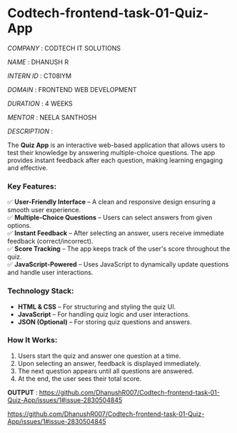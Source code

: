 # Codtech-frontend-task-01-Quiz-App

*COMPANY* : CODTECH IT SOLUTIONS

*NAME* : DHANUSH R

*INTERN ID* : CT08IYM

*DOMAIN* : FRONTEND WEB DEVELOPMENT

*DURATION* : 4 WEEKS

*MENTOR* : NEELA SANTHOSH


*DESCRIPTION* : 

The **Quiz App** is an interactive web-based application that allows users to test their knowledge by answering multiple-choice questions. The app provides instant feedback after each question, making learning engaging and effective.  

### **Key Features:**  
✅ **User-Friendly Interface** – A clean and responsive design ensuring a smooth user experience.  
✅ **Multiple-Choice Questions** – Users can select answers from given options.  
✅ **Instant Feedback** – After selecting an answer, users receive immediate feedback (correct/incorrect).  
✅ **Score Tracking** – The app keeps track of the user's score throughout the quiz.  
✅ **JavaScript-Powered** – Uses JavaScript to dynamically update questions and handle user interactions.  

### **Technology Stack:**  
- **HTML & CSS** – For structuring and styling the quiz UI.  
- **JavaScript** – For handling quiz logic and user interactions.  
- **JSON (Optional)** – For storing quiz questions and answers.  

### **How It Works:**  
1. Users start the quiz and answer one question at a time.  
2. Upon selecting an answer, feedback is displayed immediately.  
3. The next question appears until all questions are answered.  
4. At the end, the user sees their total score.  


**OUTPUT** :
https://github.com/DhanushR007/Codtech-frontend-task-01-Quiz-App/issues/1#issue-2830504845


https://github.com/DhanushR007/Codtech-frontend-task-01-Quiz-App/issues/1#issue-2830504845
